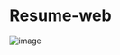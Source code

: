 # Resume-web
![image](https://github.com/nikhilkumarjha62/Resume-web/assets/92928026/f900e0cd-3273-4c33-b36a-cf4c8fbced34)
